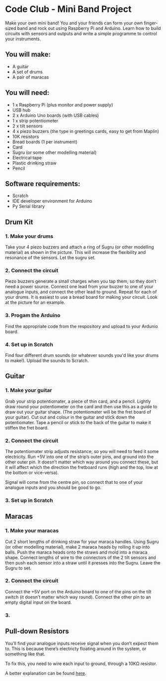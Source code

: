 # Code Club - Mini Band Project

Make your own mini band! 
You and your friends can form your own finger-sized band and rock out using Raspberry Pi and Arduino. 
Learn how to build circuits with sensors and outputs and write a simple programme to control your instruments.

## You will make:

* A guitar
* A set of drums
* A pair of maracas

## You will need:

* 1 x Raspberry Pi (plus monitor and power supply)
* USB hub
* 2 x Arduino Uno boards (with USB cables)
* 1 x strip potentiometer
* 2 x tilt sensors
* 4 x piezo buzzers (the type in greetings cards, easy to get from Maplin)
* 10K resistors
* Bread boards (1 per instrument)
* Card
* Sugru (or some other modelling material)
* Electrical tape
* Plastic drinking straw
* Pencil


## Software requirements:

* Scratch
* IDE developer environment for Arduino
* Py Serial library

## Drum Kit

### 1. Make your drums

Take your 4 piezo buzzers and attach a ring of Sugru (or other modelling material) as shown in the picture. 
This will increase the flexibility and resonance of the sensors. Let the sugru set.


### 2. Connect the circuit

Piezo buzzers generate a small charges when you tap them, so they don’t need a power source.
Connect one lead from your buzzer to one of your analogue inputs, and connect the other lead to ground.
Repeat for each of your drums. It is easiest to use a bread board for making your circuit. 
Look at the picture for an example.


### 3. Progam the Arduino

Find the appropriate code from the respository and upload to your Ardunio board.


### 4. Set up in Scratch 

Find four different drum sounds (or whatever sounds you'd like your drums to make!). Upload the sounds to Scratch.


## Guitar

### 1. Make your guitar

Grab your strip potentiomater, a piece of thin card, and a pencil. 
Lightly draw round your potentiometer on the card and then use this as a guide to draw out your guitar shape. 
(The potentiomater will be the fret board of your guitar).
Cut out and colour in the guitar and stick down the potentiomater.
Tape a pencil or stick to the back of the guitar to make it stiffen the fret board. 

### 2. Connect the circuit

The potentiomater strip adjusts resistance, so you will need to feed it some electricity.
Run +5V into one of the strip’s outer pins, and ground into the other outer pin.
It doesn’t matter which way around you connect these, but it will affect which the direction
the fretboard runs (high and the top, low at the bottom or vice-versa).

Signal will come from the centre pin, so connect that to one of your analogue inputs and you should be good to go.

### 3. Set up in Scratch



## Maracas

### 1. Make your maracas

Cut 2 short lengths of drinking straw for your maraca handles. 
Using Sugru (or other modelling material), make 2 maraca heads by rolling it up into balls.
Push the maraca heads onto the straws and mold into a maraca shape.
Connect lengths of wire to the connectors of the 2 tilt sensors and then push each sensor into a straw until it presses into the Sugru.
Leave the Sugru to set.


### 2. Connect the circuit

Connect the +5V port on the Arduino board to one of the pins on the tilt switch (it doesn't matter which way round).
Connect the other pin to an empty digital input on the board. 


### 3. 


## Pull-down Resistors

You’ll find your analogue inputs receive signal when you don’t expect them to.
This is because there’s electricty floating around in the system, or something like that.

To fix this, you need to wire each input to ground, through a 10KΩ resistor.

A better explanation can be found [here](http://arduino.cc/en/Tutorial/DigitalPins).
